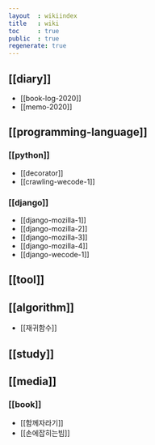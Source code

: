 ```yaml
---
layout  : wikiindex
title   : wiki
toc     : true
public  : true
regenerate: true
---
```



## [[diary]]

* [[book-log-2020]]
* [[memo-2020]]

## [[programming-language]]

### [[python]]

* [[decorator]]
* [[crawling-wecode-1]]

### [[django]]

* [[django-mozilla-1]]
* [[django-mozilla-2]]
* [[django-mozilla-3]]
* [[django-mozilla-4]]
* [[django-wecode-1]]

## [[tool]]

## [[algorithm]]

* [[재귀함수]]


## [[study]]

## [[media]]

### [[book]]

* [[함께자라기]]
* [[손에잡히는빔]]


